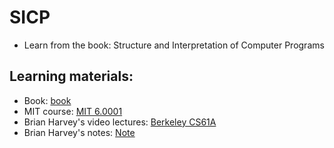 # SICP

- Learn from the book: Structure and Interpretation of Computer Programs

## Learning materials:

- Book: [book](https://sarabander.github.io/sicp/html/index.xhtml)
- MIT course: [MIT 6.0001](https://ocw.mit.edu/courses/6-001-structure-and-interpretation-of-computer-programs-spring-2005/)
- Brian Harvey's video lectures: [Berkeley CS61A](https://www.youtube.com/watch?v=0bcARxMOYic&list=PL-4wJVBe4rQVeITP7acgaX86ukMKtOS3C)
- Brian Harvey's notes: [Note](https://inst.eecs.berkeley.edu//~cs61as/reader/notes.pdf#page=1)
